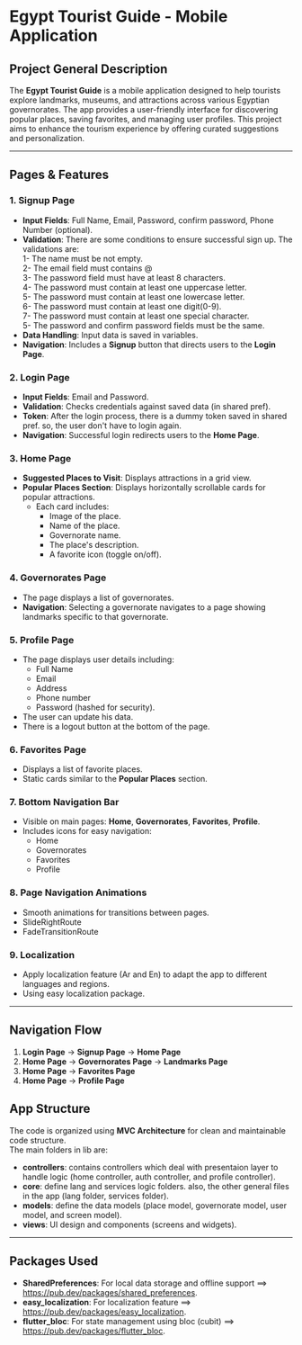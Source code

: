 # Egypt Tourist Guide - Mobile Application

## Project General Description

The **Egypt Tourist Guide** is a mobile application designed to help tourists explore landmarks, museums, and attractions across various Egyptian governorates. The app provides a user-friendly interface for discovering popular places, saving favorites, and managing user profiles. This project aims to enhance the tourism experience by offering curated suggestions and personalization.

---

## Pages & Features 

### 1. Signup Page
- **Input Fields**: Full Name, Email, Password, confirm password, Phone Number (optional).
- **Validation**: There are some conditions to ensure successful sign up. 
   The validations are:          
   1- The name must be not empty.              
   2- The email field must contains @                     
   3- The password field must have at least 8 characters.            
   4- The password must contain at least one uppercase letter.          
   5- The password must contain at least one lowercase letter.            
   6- The password must contain at least one digit(0-9).            
   7- The password must contain at least one special character.                
   5- The password and confirm password fields must be the same.               
- **Data Handling**: Input data is saved in variables.
- **Navigation**: Includes a **Signup** button that directs users to the **Login Page**.

### 2. Login Page
- **Input Fields**: Email and Password.          
- **Validation**: Checks credentials against saved data (in shared pref).    
- **Token**: After the login process, there is a dummy token saved in shared pref. so, the user don't have to login again.   
- **Navigation**: Successful login redirects users to the **Home Page**.    

### 3. Home Page
- **Suggested Places to Visit**: Displays attractions in a grid view.
- **Popular Places Section**: Displays horizontally scrollable cards for popular attractions.
  - Each card includes:
    - Image of the place.
    - Name of the place.
    - Governorate name.
    - The place's description.
    - A favorite icon (toggle on/off).

### 4. Governorates Page
- The page displays a list of governorates.
- **Navigation**: Selecting a governorate navigates to a page showing landmarks specific to that governorate.

### 5. Profile Page
- The page displays user details including:
  - Full Name
  - Email
  - Address
  - Phone number
  - Password (hashed for security).
- The user can update his data.
- There is a logout button at the bottom of the page.

### 6. Favorites Page
- Displays a list of favorite places.
- Static cards similar to the **Popular Places** section.

### 7. Bottom Navigation Bar
- Visible on main pages: **Home**, **Governorates**, **Favorites**, **Profile**.
- Includes icons for easy navigation:
  - Home
  - Governorates
  - Favorites
  - Profile

### 8. Page Navigation Animations
- Smooth animations for transitions between pages.
- SlideRightRoute
- FadeTransitionRoute

### 9. Localization
- Apply localization feature (Ar and En) to adapt the app to different languages and regions.
- Using easy localization package.
------

## Navigation Flow
1. **Login Page** → **Signup Page** → **Home Page**
2. **Home Page** → **Governorates Page** → **Landmarks Page**
3. **Home Page** → **Favorites Page**
4. **Home Page** → **Profile Page**

## App Structure
The code is organized using **MVC Architecture** for clean and maintainable code structure.                   
The main folders in lib are:
- **controllers**: contains controllers which deal with presentaion layer to handle logic (home controller, auth controller, and profile controller).
- **core**: define lang and services logic folders. also, the other general files in the app (lang folder, services folder).
- **models**: define the data models (place model, governorate model, user model, and screen model).
- **views**: UI design and components (screens and widgets).

-------

## **Packages Used**
- **SharedPreferences**: For local data storage and offline support ==> https://pub.dev/packages/shared_preferences.
- **easy_localization**: For localization feature ==> https://pub.dev/packages/easy_localization.
- **flutter_bloc**: For state management using bloc (cubit) ==> https://pub.dev/packages/flutter_bloc.
